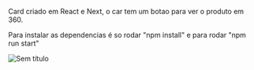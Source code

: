 Card criado em React e Next, o car tem um botao para ver o produto em 360.

Para instalar as dependencias é so rodar "npm install" e para rodar "npm run start"



![Sem título](https://user-images.githubusercontent.com/48532322/212496313-c86e9e10-357a-46c7-922b-e6f11fe5cd01.png)
